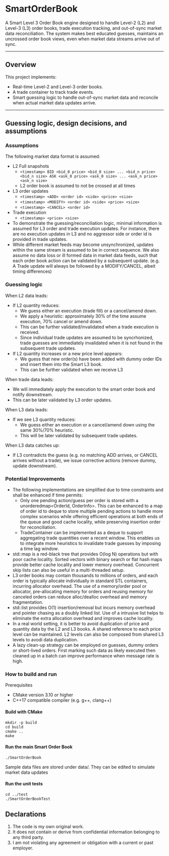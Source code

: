 # SmartOrderBook

A Smart Level 3 Order Book engine designed to handle Level-2 (L2) and Level-3 (L3) order books, trade execution tracking, and out-of-sync market data reconciliation. The system makes best educated guesses, maintains an uncrossed order book views, even when market data streams arrive out of sync.

---

## Overview

This project implements:
- Real-time Level-2 and Level-3 order books.
- A trade container to track trade events.
- Smart guessing logic to handle out-of-sync market data and reconcile when actual market data updates arrive.

---

## Guessing logic, design decisions, and assumptions

### Assumptions

The following market data format is assumed:
- L2 Full snapshots
    - ```<timestamp> BID <bid_0 price> <bid_0 size> ... <bid_n price> <bid_n size> ASK <ask_0 price> <ask_0 size> ... <ask_n price> <ask_n size>```
    - L2 order book is assumed to not be crossed at all times
- L3 order updates
    - ```<timestamp> <ADD> <order id> <side> <price> <size>```
    - ```<timestamp> <MODIFY> <order id> <side> <price> <size>```
    - ```<timestamp> <CANCEL> <order id>```
- Trade execution
    - ```<timestamp> <price> <size>```
- To demonstrate the guessing/reconciliation logic, minimal information is assumed for L3 order and trade execution updates. For instance, there are no execution updates in L3 and no aggressor side or order id is provided in trade updates.
- While different market feeds may become unsynchronized, updates within the same stream is assumed to be in correct sequence. We also assume no data loss or ill formed data in market data feeds, such that each order book action can be validated by a subsequent update. (e.g. A Trade update will always be followed by a MODIFY/CANCEL, albeit timing differences)

### Guessing logic

When L2 data leads:
- If L2 quantity reduces:
  - We guess either an execution (trade fill) or a cancel/amend down.
  - We apply a heuristic: approximately 30% of the time assume execution, 70% cancel or amend down.
  - This can be further validated/invalidated when a trade execution is received.
  - Since individual trade updates are assumed to be syncrhonized, trade guesses are immediately invalidated when it is not found in the subsequent trade updates.
- If L2 quantity increases or a new price level appears:
  - We guess that new order(s) have been added with dummy order IDs and insert them into the Smart L3 book.
  - This can be further validated when we receive L3 

When trade data leads:
  - We will immediately apply the execution to the smart order book and notify downstream.
  - This can be later validated by L3 order updates.

When L3 data leads:
  - If we see L3 quantity reduces:
    - We guess either an execution or a cancel/amend down using the same 30%/70% heuristic.
    - This will be later validated by subsequent trade updates.

When L3 data catches up:
  - If L3 contradicts the guess (e.g. no matching ADD arrives, or CANCEL arrives without a trade), we issue corrective actions (remove dummy, update downstream).

### Potential Improvements

- The following implementations are simplified due to time constraints and shall be enhanced if time permits: 
  - Only one pending action/guess per order is stored with a unorderedmap<OrderId, OrderInfo>. This can be enhanced to a map of order id to deque<OrderInfo> to store multiple pending actions to handle more complex scenarios while offering efficient operations at both ends of the queue and good cache locality, while preserving insertion order for reconciliation.
  - TradeContainer can be implemented as a deque<TradeInfo> to support aggregating trade quantities over a recent window. This enables us to integrate more heuristics to invalidate trade guesses by imposing a time lag window.
- std::map is a red-black tree that provides O(log N) operations but with poor cache locality. Sorted vectors with binary search or flat hash maps provide better cache locality and lower memory overhead. Concurrent skip lists can also be useful in a multi-threaded setup.
- L3 order books may contain thousands to millions of orders, and each order is typically allocate individually in standard STL containers, incurring allocator overhead. The use of a memory/order pool or allocator, pre-allocating memory for orders and reusing memory for canceled orders can reduce alloc/dealloc overhead and memory fragmentation.
- std::list provides O(1) insertion/removal but incurs memory overhead and pointer chasing as a doubly linked list. Use of a intrusive list helps to eliminate the extra allocation overhead and improves cache locality.
- In a real world setting, it is better to avoid duplication of price and quantity data by the L2 and L3 books. A shared reference to each price level can be maintained. L2 levels can also be composed from shared L3 levels to avodi data duplication.
- A lazy clean-up strategy can be employed on guesses, dummy orders or short-lived orders. First marking such data as likely executed then cleaned up in a batch can improve performance when message rate is high.

### How to build and run

Prerequisites
- CMake version 3.10 or higher
- C++17 compatible compiler (e.g. g++, clang++)

#### Build with CMake
```
mkdir -p build
cd build
cmake ..
make
```

#### Run the main Smart Order Book

```./SmartOrderBook```

Sample data files are stored under data/. They can be edited to simulate market data updates

#### Run the unit tests

```
cd ../test
./SmartOrderBookTest
```

## Declarations

1. The code is my own original work.
2. It does not contain or derive from confidential information belonging to any third party.
3. I am not violating any agreement or obligation with a current or past employer.